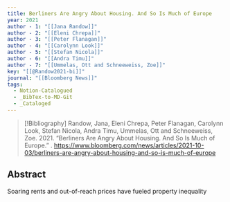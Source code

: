 ```yaml
---
title: Berliners Are Angry About Housing. And So Is Much of Europe
year: 2021
author - 1: "[[Jana Randow]]"
author - 2: "[[Eleni Chrepa]]"
author - 3: "[[Peter Flanagan]]"
author - 4: "[[Carolynn Look]]"
author - 5: "[[Stefan Nicola]]"
author - 6: "[[Andra Timu]]"
author - 7: "[[Ummelas, Ott and Schneeweiss, Zoe]]"
key: "[[@Randow2021-bi]]"
journal: "[[Bloomberg News]]"
tags:
  - Notion-Catalogued
  - _BibTex-to-MD-Git
  - _Cataloged
---
```


> [!Bibliography]
> Randow, Jana, Eleni Chrepa, Peter Flanagan, Carolynn Look, Stefan Nicola, Andra Timu, Ummelas, Ott and Schneeweiss, Zoe. 2021. “Berliners Are Angry About Housing. And So Is Much of Europe.” . https://www.bloomberg.com/news/articles/2021-10-03/berliners-are-angry-about-housing-and-so-is-much-of-europe

## Abstract
Soaring rents and out-of-reach prices have fueled property inequality